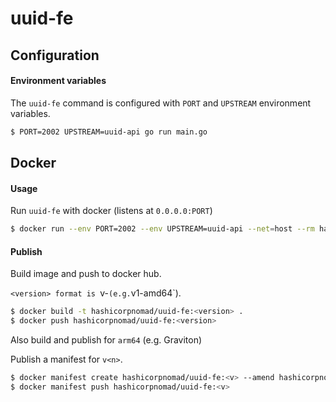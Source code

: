 # uuid-fe

## Configuration

#### Environment variables

The `uuid-fe` command is configured with `PORT` and `UPSTREAM` environment variables.

```bash
$ PORT=2002 UPSTREAM=uuid-api go run main.go
```

## Docker

#### Usage

Run `uuid-fe` with docker (listens at `0.0.0.0:PORT`)

```bash
$ docker run --env PORT=2002 --env UPSTREAM=uuid-api --net=host --rm hashicorpnomad/uuid-fe:v4
```

#### Publish

Build image and push to docker hub.

`<version> format is `v<n>-<arch>` (e.g. `v1-amd64`).

```bash
$ docker build -t hashicorpnomad/uuid-fe:<version> .
$ docker push hashicorpnomad/uuid-fe:<version>
```

Also build and publish for `arm64` (e.g. Graviton)

Publish a manifest for `v<n>`.

```bash
$ docker manifest create hashicorpnomad/uuid-fe:<v> --amend hashicorpnomad/uuid-fe:<v>-arm64 --amend hashicorpnomad/uuid-fe:<v>-amd64
$ docker manifest push hashicorpnomad/uuid-fe:<v>
```
